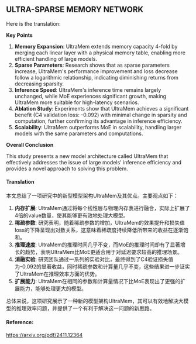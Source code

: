 ## ULTRA-SPARSE MEMORY NETWORK

Here is the translation:

**Key Points**

1. **Memory Expansion**: UltraMem extends memory capacity 4-fold by merging each linear layer with a physical memory table, enabling more efficient handling of large models.
2. **Sparse Parameters**: Research shows that as sparse parameters increase, UltraMem's performance improvement and loss decrease follow a logarithmic relationship, indicating diminishing returns from decreasing sparsity.
3. **Inference Speed**: UltraMem's inference time remains largely unchanged, while MoE experiences significant growth, making UltraMem more suitable for high-latency scenarios.
4. **Ablation Study**: Experiments show that UltraMem achieves a significant benefit (C4 validation loss: -0.092) with minimal change in sparsity and computation, further confirming its advantage in inference efficiency.
5. **Scalability**: UltraMem outperforms MoE in scalability, handling larger models with the same parameters and computations.

**Overall Conclusion**

This study presents a new model architecture called UltraMem that effectively addresses the issue of large models' inference efficiency and provides a novel approach to solving this problem.

#### Translation 

本文总结了一项研究中的新型模型架构UltraMem及其优点。主要观点如下：

1. **内存扩展**: UltraMem通过将每个线性层与物理内存表进行融合，实际上扩展了4倍的value数量，使其能够更有效地处理大模型。
2. **稀疏参数**: 研究表明，随着稀疏参数的增加，UltraMem的效果提升和损失值loss的下降呈现出对数关系，这意味着稀疏度持续降低所带来的收益在逐渐饱和。
3. **推理速度**: UltraMem的推理时间几乎不变，而MoE的推理时间却有了显著增长的趋势，表明UltraMem比MoE更适合用于对延迟要求较高的推理场景。
4. **消融实验**: 研究团队通过一系列的实验对比，最终得到了C4验证损失值为-0.092的显著收益，同时稀疏参数和计算量几乎不变，这些结果进一步证实了UltraMem在推理效率方面的优势。
5. **扩展能力**: UltraMem在相同的参数和计算量情况下比MoE表现出了更强的扩展能力，能够处理更大的模型。

总体来说，这项研究展示了一种新的模型架构UltraMem，其可以有效地解决大模型的推理效率问题，并提供了一个有利于解决这一问题的新思路。

#### Reference: 

https://arxiv.org/pdf/2411.12364